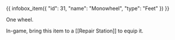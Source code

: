 {{ infobox_item({
	"id": 31,
	"name": "Monowheel",
	"type": "Feet"
}) }}

One wheel.

In-game, bring this item to a [[Repair Station]] to equip it.
